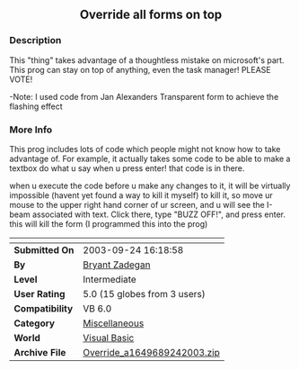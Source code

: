 ﻿<div align="center">

## Override all forms on top


</div>

### Description

This "thing" takes advantage of a thoughtless mistake on microsoft's part. This prog can stay on top of anything, even the task manager! PLEASE VOTE!

-Note: I used code from Jan Alexanders Transparent form to achieve the flashing effect
 
### More Info
 
This prog includes lots of code which people might not know how to take advantage of. For example, it actually takes some code to be able to make a textbox do what u say when u press enter! that code is in there.

when u execute the code before u make any changes to it, it will be virtually impossible (havent yet found a way to kill it myself) to kill it, so move ur mouse to the upper right hand corner of ur screen, and u will see the I-beam associated with text. Click there, type "BUZZ OFF!", and press enter. this will kill the form (I programmed this into the prog)


<span>             |<span>
---                |---
**Submitted On**   |2003-09-24 16:18:58
**By**             |[Bryant Zadegan](https://github.com/Planet-Source-Code/PSCIndex/blob/master/ByAuthor/bryant-zadegan.md)
**Level**          |Intermediate
**User Rating**    |5.0 (15 globes from 3 users)
**Compatibility**  |VB 6\.0
**Category**       |[Miscellaneous](https://github.com/Planet-Source-Code/PSCIndex/blob/master/ByCategory/miscellaneous__1-1.md)
**World**          |[Visual Basic](https://github.com/Planet-Source-Code/PSCIndex/blob/master/ByWorld/visual-basic.md)
**Archive File**   |[Override\_a1649689242003\.zip](https://github.com/Planet-Source-Code/bryant-zadegan-override-all-forms-on-top__1-48733/archive/master.zip)








